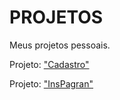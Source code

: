 # PROJETOS
 Meus projetos pessoais.

Projeto: <a href="https://vanttine.github.io/projetos/Cadastro/?name=&lastename=&email=&number=&cpf="> "Cadastro"</a>

Projeto: <a href="https://vanttine.github.io/projetos/InsPagran/">"InsPagran"</a>

